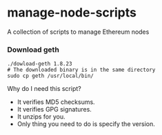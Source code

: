 # manage-node-scripts
A collection of scripts to manage Ethereum nodes

### Download geth
```
./dowload-geth 1.8.23
# The downloaded binary is in the same directory
sudo cp geth /usr/local/bin/
```

Why do I need this script?
- It verifies MD5 checksums.
- It verifies GPG signatures.
- It unzips for you.
- Only thing you need to do is specify the version.
